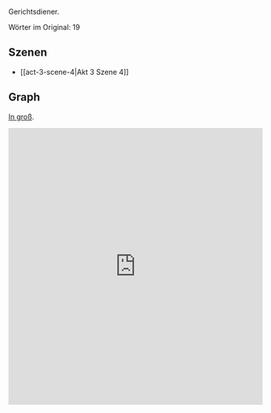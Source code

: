 Gerichtsdiener.

Wörter im Original: 19

## Szenen
- [[act-3-scene-4|Akt 3 Szene 4]]

## Graph
[In groß](https://catchears.github.io/was-ihr-wollt-graphs/characters/Zweiter%20Gerichtsdiener-dark).
<iframe src="https://catchears.github.io/was-ihr-wollt-graphs/characters/2.%20Gerichtsdiener-dark" width=100% height=550 style="border: 0;"></iframe>